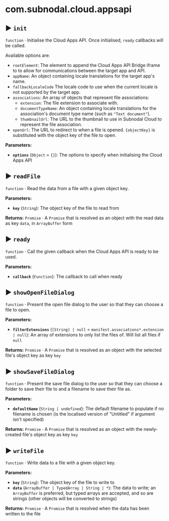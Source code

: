 # com.subnodal.cloud.appsapi
## ▶️ `init`
`function` · Initialise the Cloud Apps API. Once initialised, `ready` callbacks will be called.


Available options are:
* `rootElement`: The element to append the Cloud Apps API Bridge
  iframe to to allow for communications between the target app and
  API.
* `appName`: An object containing locale translations for the target
  app's name.
* `fallbackLocaleCode` The locale code to use when the current
  locale is not supported by the target app.
* `associations`: An array of objects that represent file
  associations:
  - `extension`: The file extension to associate with.
  - `documentTypeName`: An object containing locale translations for
    the association's document type name (such as
    `"Text document"`).
  - `thumbnailUrl`: The URL to the thumbnail to use in Subnodal
    Cloud to represent the file association.
* `openUrl`: The URL to redirect to when a file is opened.
  `{objectKey}` is substituted with the object key of the file to
  open.

**Parameters:**
* **`options`** (`Object` = `{}`): The options to specify when initialising the Cloud Apps API

## ▶️ `readFile`
`function` · Read the data from a file with a given object key.

**Parameters:**
* **`key`** (`String`): The object key of the file to read from

**Returns:** `Promise` · A `Promise` that is resolved as an object with the read data as key `data`, in `ArrayBuffer` form

## ▶️ `ready`
`function` · Call the given callback when the Cloud Apps API is ready to be used.

**Parameters:**
* **`callback`** (`Function`): The callback to call when ready

## ▶️ `showOpenFileDialog`
`function` · Present the open file dialog to the user so that they can choose a file to open.

**Parameters:**
* **`filterExtensions`** (`[String] | null` = `manifest.associations*.extension | null`): An array of extensions to only list the files of. Will list all files if `null`

**Returns:** `Promise` · A `Promise` that is resolved as an object with the selected file's object key as key `key`

## ▶️ `showSaveFileDialog`
`function` · Present the save file dialog to the user so that they can choose a folder to save their file to and a filename to save their file as.

**Parameters:**
* **`defaultName`** (`String | undefined`): The default filename to populate if no filename is chosen (is the localised version of "Untitled" if argument isn't specified)

**Returns:** `Promise` · A `Promise` that is resolved as an object with the newly-created file's object key as key `key`

## ▶️ `writeFile`
`function` · Write data to a file with a given object key.

**Parameters:**
* **`key`** (`String`): The object key of the file to write to
* **`data`** (`ArrayBuffer | TypedArray | String | *`): The data to write; an `ArrayBuffer` is preferred, but typed arrays are accepted, and so are strings (other objects will be converted to strings)

**Returns:** `Promise` · A `Promise` that is resolved when the data has been written to the file